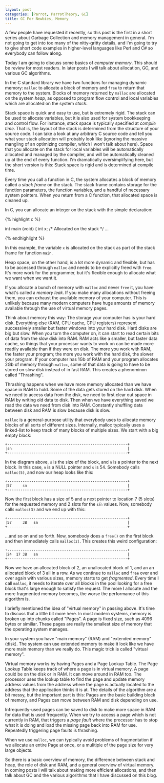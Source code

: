 ```yaml
---
layout: post
categories: [Parrot, ParrotTheory, GC]
title: GC For Newbies, Memory
---
```


A few people have requested it recently, so this post is the first in a short
series about Garbage Collection and memory management in general.  I'm
not going to get into too many of the nitty-gritty details, and I'm going to
try to give short code examples in higher-level languages like Perl and C# so
everybody can follow along.

Today I am going to discuss some basics of *computer memory*. This should be
review for most readers. In later posts I will talk about allocation, GC, and
various GC algorithms.

In the C standard library we have two functions for managing dynamic memory:
`malloc` to allocate a block of memory and `free` to return that memory to the
system. Blocks of memory returned by `malloc` are allocated on the system
*heap*, as opposed to program flow control and local variables which are
allocated on the system *stack*.

Stack space is quick and easy to use, but is extremely rigid. The stack can
be used to allocate variables, but it is also used for system bookkeeping and
control flow.  For instance, stack space is typically specified at *compile
time*. That is, the layout of the stack is determined from the structure of
your source code. I can take a look at any arbitrary C source code and tell
you what your stack allocation will probably look like (ignoring the massive
mangling of an optimizing compiler, which I won't talk about here). Space that
you allocate on the stack for local variables will be automatically allocated
and managed by the compiler, and will be automatically cleaned up at the end
of every function. I'm dramatically oversimplifying here, but the short
version is this: Stack space is rigid and is determined at compile time.

Every time you call a function in C, the system allocates a block of memory
called a *stack frame* on the stack. The stack frame contains storage for
the function parameters, the function variables, and a handful of necessary
system pointers. When you return from a C function, that allocated space is
cleaned up.

In C, you can allocate an integer on the stack with the simple declaration:

{% highlight c %}

int main (void) {
    int x;   /* Allocated on the stack */
    ...

{% endhighlight %}

In this example, the variable `x` is allocated on the stack as part of the
stack frame for function `main`.

Heap space, on the other hand, is a lot more dynamic and flexible, but has to
be accessed through `malloc` and needs to be explicitly freed with `free`.
It's more work for the programmer, but it's flexible enough to allocate what
we want when we want it.

If you allocate a bunch of memory with `malloc` and never `free` it, you have
what's called a *memory leak*. If you make many allocations without freeing
them, you can exhaust the available memory of your computer. This is unlikely
because many modern computers have huge amounts of memory available through
the use of virtual memory pages.

Think about memory this way: The storage your computer has is your hard disk.
Everything else (RAM, CPU cache, CPU registers) represent successively smaller
but faster windows into your hard disk. Hard disks are big but slow. When you
turn the computer on, it can start to read certain bits of data from the slow
disk into RAM. RAM acts like a smaller, but faster data cache, so things that
your processor wants to work on can be made more readily available than if
they were on disk. The more you work with RAM, the faster your program; the
more you work with the hard disk, the slower your program. If your computer
has 1Gb of RAM and your program allocates 2Gb of memory through `malloc`, some
of that data is going to have to be stored on slow disk instead of in fast
RAM. This creates a phenominon called "Thrashing".

Thrashing happens when we have more memory allocated than we have space in
RAM to hold. Some of the data gets stored on the hard disk. When we need to
access data from the disk, we need to first clear out space in RAM by writing
old data to disk. Then when we have everything saved we read the data we need
from disk into RAM. Constantly shuffling data between disk and RAM is slow
because disk is slow.

`malloc` is a general-purpose utility that everybody uses to allocate memory
blocks of all sorts of different sizes. Internally, malloc typically uses
a linked-list to keep track of many blocks of multiple sizes. We start with a
big empty block:

    +-------------------------------------------------------+
    |sn                                                     |
    +-------------------------------------------------------+

In the diagram above, `s` is the size of the block, and `n` is a pointer to
the next block. In this case, `n` is a NULL pointer and `s` is 54. Somebody
calls `malloc(5)`, and now our heap looks like this:

    +-------------------------------------------------------+
    |57     sn                                              |
    +-------------------------------------------------------+

Now the first block has a size of 5 and a next pointer to location 7 (5 slots)
for the requested memory and 2 slots for the `s`/`n` values. Now, somebody
calls `malloc(3)` and we end up with this:

    +-------------------------------------------------------+
    |57     3B   sn                                         |
    +-------------------------------------------------------+

...and so on and so forth. Now, somebody does a `free()` on the first block
and then immediately calls `malloc(2)`. This creates this weird configuration:

    +-------------------------------------------------------+
    |24  17 3B   sn                                         |
    +-------------------------------------------------------+

Now we have an allocated block of 2, an unallocated block of 1, and an
an allocated block of 3 all in a row. As we continue to `malloc` and `free`
over and over again with various sizes, memory starts to get *fragmented*.
Every time I call `malloc`, it needs to iterate over all blocks in the pool
looking for a free block that's large enough to satisfy the request. The more
I allocate and the more fragmented memory becomes, the worse the performance
of this algorithm is.

I briefly mentioned the idea of "virtual memory" in passing above. It's time
to discuss that a little bit more here. In most modern systems, memory is
broken up into chunks called "Pages". A page is fixed size, such as 4096 bytes
or similiar. These pages are really the smallest size of memory that the
operating system manages.

In your system you have "main memory" (RAM) and "extended memory" (disk). The
system can use extended memory to make it look like we have more main memory
than we really do. This magic trick is called "virtual memory".

Virtual memory works by having Pages and a Page Lookup Table. The Page Lookup
Table keeps track of where a page is in virtual memory. A page could be on
the disk or in RAM. It can move around in RAM too. The processor uses the
lookup table to find the page and update memory address values from the
address where the page is actually located to the address that the application
thinks it is at. The details of the algorithm are a bit messy, but the
important part is this: Pages are the basic building block of memory, and
Pages can move between RAM and disk depending on use.

Infrequently-used pages can be saved to disk to make more space in RAM for
data that is used frequently. When we try to access a page which is not
currently in RAM, that triggers a *page fault* where the processor has to
stop what it is doing and load the missing page back into RAM for use.
Repeatedly triggering page faults is thrashing.

When we use `malloc`, we can typically avoid problems of fragmentation if we
allocate an entire Page at once, or a mulitiple of the page size for very
large objects.

So there is a basic overview of memory, the difference between stack and heap,
the role of disk and RAM, and a general overview of virtual memory. In
coming posts I will talk about making more efficient allocations, and then
talk about GC and the various algorithms that I have discussed on this blog.
